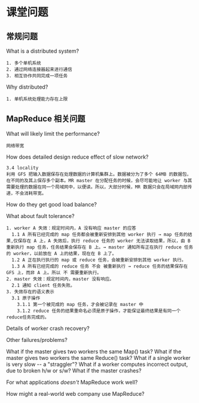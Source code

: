 # 课堂问题

## 常规问题

What is a distributed system?

```text
1. 多个单机系统
2. 通过网络连接器起来进行通信
3. 相互协作共同完成一项任务
```

Why distributed?

```text
1. 单机系统处理能力存在上限
```

## MapReduce 相关问题

What will likely limit the performance?

```text
网络带宽
```

How does detailed design reduce effect of slow network?

```text
3.4 locality
利用 GFS 把输入数据保存在处理数据的计算机集群上。数据被分为了多个 64MB 的数据包，在不同的及其上保存多个副本。MR master 在分配任务的时候，会尽可能地让 worker 与其需要处理的数据在同一个局域网中，以便读。所以，大部分时候，MR 数据只会在局域网内部传递，不会消耗带宽。
```

How do they get good load balance?

What about fault tolerance?

```text
1. worker A 失效：规定时间内，A 没有响应 master 的应答
  1.1 A 所有已经完成的 map 任务都会被重新安排到其他 worker 执行 → map 任务的结果,仅保存在 A 上，A 失效后，执行 reduce 任务的 worker 无法读取结果，所以，由 B 重新执行 map 任务，任务结果会保存在 B 上。→ master 通知所有正在执行 reduce 任务的 worker，以前放在 A 上的结果，现在在 B 上了。
  1.2 A 正在执行执行的 map 或 reduce 任务，会被重新安排到其他 worker 执行。
  1.3 A 所有已经完成的 reduce 任务 不会 被重新执行 → reduce 任务的结果保存在 GFS 上，而非 A 上。所以 不 需要重新执行。
2. master 失效：规定时间内，master 没有响应。
  2.1 通知 client 任务失败。
3. 失效存在的语义表示
  3.1 原子操作
    3.1.1 第一个被完成的 map 任务，才会被记录在 master 中
    3.1.2 reduce 任务的结果重命名必须是原子操作，才能保证最终结果是有同一个 reduce任务完成的。
```

Details of worker crash recovery?

Other failures/problems?

What if the master gives two workers the same Map() task?
What if the master gives two workers the same Reduce() task?
What if a single worker is very slow -- a "straggler"?
What if a worker computes incorrect output, due to broken h/w or s/w?
What if the master crashes?

For what applications *doesn't* MapReduce work well?

How might a real-world web company use MapReduce?